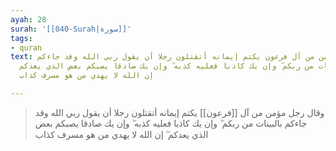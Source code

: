 ```yaml
---
ayah: 28
surah: '[[040-Surah|سورة]]'
tags:
- quran
text: وقال رجل مؤمن من آل فرعون يكتم إيمانه أتقتلون رجلا أن يقول ربي الله وقد جاءكم
  بالبينات من ربكم ۖ وإن يك كاذبا فعليه كذبه ۖ وإن يك صادقا يصبكم بعض الذي يعدكم ۖ
  إن الله لا يهدي من هو مسرف كذاب

---
```

> وقال رجل مؤمن من آل [[فرعون]] يكتم إيمانه أتقتلون رجلا أن يقول ربي الله وقد جاءكم بالبينات من ربكم ۖ وإن يك كاذبا فعليه كذبه ۖ وإن يك صادقا يصبكم بعض الذي يعدكم ۖ إن الله لا يهدي من هو مسرف كذاب
